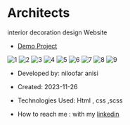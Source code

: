 # Architects

interior decoration design Website

- [Demo Project](https://niloofar-anisi.github.io/Architects/)



![1](https://github.com/Niloofar-anisi/Architects/assets/136443219/852f771c-e18e-4a93-8356-1a907e010689)
![2](https://github.com/Niloofar-anisi/Architects/assets/136443219/8584c843-28d5-4b57-99f9-8edc3ed56ec3)
![3](https://github.com/Niloofar-anisi/Architects/assets/136443219/9afc8a14-d490-43da-9840-f15f5720ed2a)
![4](https://github.com/Niloofar-anisi/Architects/assets/136443219/f3028ad7-e89d-426c-8236-12c053de4f2f)
![5](https://github.com/Niloofar-anisi/Architects/assets/136443219/b1600639-64d2-4a0c-ad89-0a98e421eb04)
![6](https://github.com/Niloofar-anisi/Architects/assets/136443219/53620afd-c4be-462e-a33f-fbfde4a0e8fd)
![7](https://github.com/Niloofar-anisi/Architects/assets/136443219/187564e1-350b-4cc0-a093-7420cc8cef79)
![8](https://github.com/Niloofar-anisi/Architects/assets/136443219/7995a4de-57b8-4e39-a154-e83dc32cd8fd)
![9](https://github.com/Niloofar-anisi/Architects/assets/136443219/8690eb67-0f5a-412b-ac1f-1d894f7653d0)

- Developed by: niloofar anisi

- Created: 2023-11-26

- Technologies Used: Html , css ,scss

- How to reach me : with my [linkedin](https://www.linkedin.com/in/niloofar-anisi-9879a624a/)
